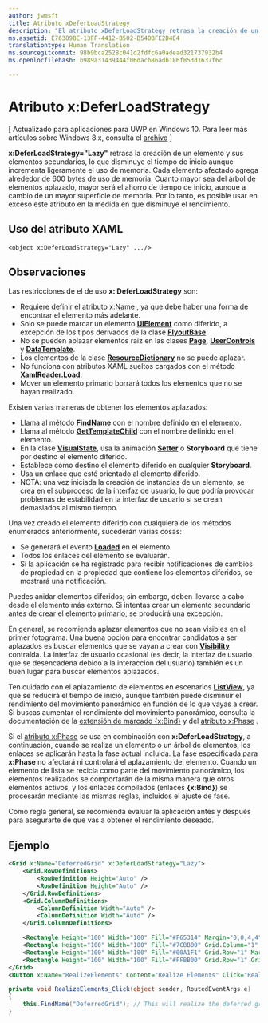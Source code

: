 ```yaml
---
author: jwmsft
title: Atributo xDeferLoadStrategy
description: "El atributo xDeferLoadStrategy retrasa la creación de un elemento y sus elementos secundarios, lo que disminuye el tiempo de inicio aunque incrementa ligeramente el uso de memoria. Cada elemento afectado agrega alrededor de 600 bytes de uso de memoria."
ms.assetid: E763898E-13FF-4412-B502-B54DBFE2D4E4
translationtype: Human Translation
ms.sourcegitcommit: 98b9bca2528c041d2fdfc6a0adead321737932b4
ms.openlocfilehash: b989a31439444f06dacb86adb186f853d1637f6c

---
```


# Atributo x:DeferLoadStrategy

\[ Actualizado para aplicaciones para UWP en Windows 10. Para leer más artículos sobre Windows 8.x, consulta el [archivo](http://go.microsoft.com/fwlink/p/?linkid=619132) \]

**x:DeferLoadStrategy="Lazy"** retrasa la creación de un elemento y sus elementos secundarios, lo que disminuye el tiempo de inicio aunque incrementa ligeramente el uso de memoria. Cada elemento afectado agrega alrededor de 600 bytes de uso de memoria. Cuanto mayor sea del árbol de elementos aplazado, mayor será el ahorro de tiempo de inicio, aunque a cambio de un mayor superficie de memoria. Por lo tanto, es posible usar en exceso este atributo en la medida en que disminuye el rendimiento.

## Uso del atributo XAML

``` syntax
<object x:DeferLoadStrategy="Lazy" .../>
```

## Observaciones

Las restricciones de el de uso **x: DeferLoadStrategy** son:

-   Requiere definir el atributo [x:Name](x-name-attribute.md) , ya que debe haber una forma de encontrar el elemento más adelante.
-   Solo se puede marcar un elemento [**UIElement**](https://msdn.microsoft.com/library/windows/apps/br208911) como diferido, a excepción de los tipos derivados de la clase [**FlyoutBase**](https://msdn.microsoft.com/library/windows/apps/dn279249).
-   No se pueden aplazar elementos raíz en las clases [**Page**](https://msdn.microsoft.com/en-us/library/windows/apps/windows.ui.xaml.controls.page), [**UserControls**](https://msdn.microsoft.com/en-us/library/windows/apps/windows.ui.xaml.controls.usercontrol) y [**DataTemplate**](https://msdn.microsoft.com/library/windows/apps/br242348).
-   Los elementos de la clase [**ResourceDictionary**](https://msdn.microsoft.com/library/windows/apps/br208794) no se puede aplazar.
-   No funciona con atributos XAML sueltos cargados con el método [**XamlReader.Load**](https://msdn.microsoft.com/library/windows/apps/br228048).
-   Mover un elemento primario borrará todos los elementos que no se hayan realizado.

Existen varias maneras de obtener los elementos aplazados:

-   Llama al método [**FindName**](https://msdn.microsoft.com/library/windows/apps/br208715) con el nombre definido en el elemento.
-   Llama al método [**GetTemplateChild**](https://msdn.microsoft.com/library/windows/apps/br209416) con el nombre definido en el elemento.
-   En la clase [**VisualState**](https://msdn.microsoft.com/library/windows/apps/br209007), usa la animación [**Setter**](https://msdn.microsoft.com/library/windows/apps/br208817) o **Storyboard** que tiene por destino el elemento diferido.
-   Establece como destino el elemento diferido en cualquier **Storyboard**.
-   Usa un enlace que esté orientado al elemento diferido.
-   NOTA: una vez iniciada la creación de instancias de un elemento, se crea en el subproceso de la interfaz de usuario, lo que podría provocar problemas de estabilidad en la interfaz de usuario si se crean demasiados al mismo tiempo.

Una vez creado el elemento diferido con cualquiera de los métodos enumerados anteriormente, sucederán varias cosas:

-   Se generará el evento [**Loaded**](https://msdn.microsoft.com/library/windows/apps/br208723) en el elemento.
-   Todos los enlaces del elemento se evaluarán.
-   Si la aplicación se ha registrado para recibir notificaciones de cambios de propiedad en la propiedad que contiene los elementos diferidos, se mostrará una notificación.

Puedes anidar elementos diferidos; sin embargo, deben llevarse a cabo desde el elemento más externo.  Si intentas crear un elemento secundario antes de crear el elemento primario, se producirá una excepción.

En general, se recomienda aplazar elementos que no sean visibles en el primer fotograma.  Una buena opción para encontrar candidatos a ser aplazados es buscar elementos que se vayan a crear con [**Visibility**](https://msdn.microsoft.com/library/windows/apps/br208992) contraída.  La interfaz de usuario ocasional (es decir, la interfaz de usuario que se desencadena debido a la interacción del usuario) también es un buen lugar para buscar elementos aplazados.  

Ten cuidado con el aplazamiento de elementos en escenarios [**ListView**](https://msdn.microsoft.com/library/windows/apps/br242878), ya que se reducirá el tiempo de inicio, aunque también puede disminuir el rendimiento del movimiento panorámico en función de lo que vayas a crear.  Si buscas aumentar el rendimiento del movimiento panorámico, consulta la documentación de la [extensión de marcado {x:Bind}](x-bind-markup-extension.md) y del [atributo x:Phase](x-phase-attribute.md) .

Si el [atributo x:Phase](x-phase-attribute.md) se usa en combinación con **x:DeferLoadStrategy**, a continuación, cuando se realiza un elemento o un árbol de elementos, los enlaces se aplicarán hasta la fase actual incluida. La fase especificada para **x:Phase** no afectará ni controlará el aplazamiento del elemento. Cuando un elemento de lista se recicla como parte del movimiento panorámico, los elementos realizados se comportarán de la misma manera que otros elementos activos, y los enlaces compilados (enlaces **{x:Bind}**) se procesarán mediante las mismas reglas, incluidos el ajuste de fase.

Como regla general, se recomienda evaluar la aplicación antes y después para asegurarte de que vas a obtener el rendimiento deseado.

## Ejemplo

```xml
<Grid x:Name="DeferredGrid" x:DeferLoadStrategy="Lazy">
    <Grid.RowDefinitions>
        <RowDefinition Height="Auto" />
        <RowDefinition Height="Auto" />
    </Grid.RowDefinitions>
    <Grid.ColumnDefinitions>
        <ColumnDefinition Width="Auto" />
        <ColumnDefinition Width="Auto" />
    </Grid.ColumnDefinitions>

    <Rectangle Height="100" Width="100" Fill="#F65314" Margin="0,0,4,4" />
    <Rectangle Height="100" Width="100" Fill="#7CBB00" Grid.Column="1" Margin="4,0,0,4" />
    <Rectangle Height="100" Width="100" Fill="#00A1F1" Grid.Row="1" Margin="0,4,4,0" />
    <Rectangle Height="100" Width="100" Fill="#FFBB00" Grid.Row="1" Grid.Column="1" Margin="4,4,0,0" />
</Grid>
<Button x:Name="RealizeElements" Content="Realize Elements" Click="RealizeElements_Click"/>
```

```csharp
private void RealizeElements_Click(object sender, RoutedEventArgs e)
{
    this.FindName("DeferredGrid"); // This will realize the deferred grid
}
```




<!--HONumber=Jun16_HO4-->


